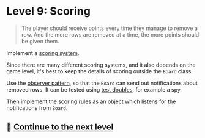 # Level 9: Scoring

> The player should receive points every time they manage to remove a row. And the more rows are removed at a time, the
> more points should be given them.

Implement a [scoring system](https://tetris.fandom.com/wiki/Scoring).

Since there are many different scoring systems, and it also depends on the game level, it's best to keep the details of
scoring outside the `Board` class.

Use the [observer pattern](https://en.wikipedia.org/wiki/Observer_pattern), so that the `Board` can send out
notifications about removed rows. It can be tested using [test doubles](https://martinfowler.com/bliki/TestDouble.html),
for example a spy.

Then implement the scoring rules as an object which listens for the notifications from `Board`.

## 🚀 [Continue to the next level](level-10.md)
